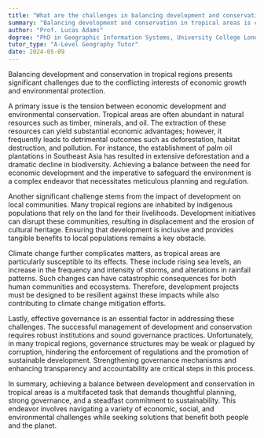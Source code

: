 ```yaml
---
title: "What are the challenges in balancing development and conservation in tropical areas?"
summary: "Balancing development and conservation in tropical areas is challenging due to conflicting economic interests and environmental concerns."
author: "Prof. Lucas Adams"
degree: "PhD in Geographic Information Systems, University College London"
tutor_type: "A-Level Geography Tutor"
date: 2024-05-09
---
```


Balancing development and conservation in tropical regions presents significant challenges due to the conflicting interests of economic growth and environmental protection.

A primary issue is the tension between economic development and environmental conservation. Tropical areas are often abundant in natural resources such as timber, minerals, and oil. The extraction of these resources can yield substantial economic advantages; however, it frequently leads to detrimental outcomes such as deforestation, habitat destruction, and pollution. For instance, the establishment of palm oil plantations in Southeast Asia has resulted in extensive deforestation and a dramatic decline in biodiversity. Achieving a balance between the need for economic development and the imperative to safeguard the environment is a complex endeavor that necessitates meticulous planning and regulation.

Another significant challenge stems from the impact of development on local communities. Many tropical regions are inhabited by indigenous populations that rely on the land for their livelihoods. Development initiatives can disrupt these communities, resulting in displacement and the erosion of cultural heritage. Ensuring that development is inclusive and provides tangible benefits to local populations remains a key obstacle.

Climate change further complicates matters, as tropical areas are particularly susceptible to its effects. These include rising sea levels, an increase in the frequency and intensity of storms, and alterations in rainfall patterns. Such changes can have catastrophic consequences for both human communities and ecosystems. Therefore, development projects must be designed to be resilient against these impacts while also contributing to climate change mitigation efforts.

Lastly, effective governance is an essential factor in addressing these challenges. The successful management of development and conservation requires robust institutions and sound governance practices. Unfortunately, in many tropical regions, governance structures may be weak or plagued by corruption, hindering the enforcement of regulations and the promotion of sustainable development. Strengthening governance mechanisms and enhancing transparency and accountability are critical steps in this process.

In summary, achieving a balance between development and conservation in tropical areas is a multifaceted task that demands thoughtful planning, strong governance, and a steadfast commitment to sustainability. This endeavor involves navigating a variety of economic, social, and environmental challenges while seeking solutions that benefit both people and the planet.
    